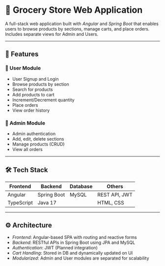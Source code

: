 # 🛒 Grocery Store Web Application

A full-stack web application built with *Angular* and *Spring Boot* that enables users to browse products by sections, manage carts, and place orders. Includes separate views for Admin and Users.

---

## 🚀 Features

### 👤 User Module
- User Signup and Login
- Browse products by section
- Search for products
- Add products to cart
- Increment/Decrement quantity
- Place orders
- View order history

### 🔐 Admin Module
- Admin authentication
- Add, edit, delete sections
- Manage products (CRUD)
- View all orders

---

## 🛠 Tech Stack

| Frontend      | Backend        | Database | Others           |
|---------------|----------------|----------|------------------|
| Angular       | Spring Boot    | MySQL    | REST API, JWT    |
| TypeScript    | Java 17        |          | HTML, CSS        |

---

## ⚙ Architecture

- *Frontend*: Angular-based SPA with routing and reactive forms
- *Backend*: RESTful APIs in Spring Boot using JPA and MySQL
- *Authentication*: JWT (Planned integration)
- *Cart Handling*: Stored in DB and dynamically updated on UI
- *Modularized*: Admin and User modules are separated for scalability
